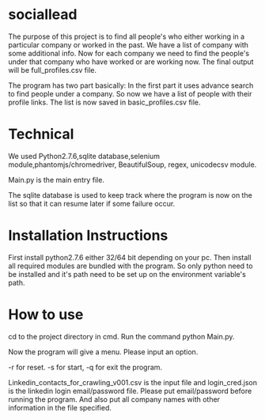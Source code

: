 sociallead
==========

The purpose of this project is to find all people's who either working in a particular company or worked in the past. We have a list of company with some additional info. Now for each company we need to find the people's under that company who have worked or are working now. The final output will be full_profiles.csv file. 

The program has two part basically:
In the first part it uses advance search to find people under a company. So now we have a list of people with their profile links. The list is now saved in basic_profiles.csv file.

Technical
=========

We used Python2.7.6,sqlite database,selenium module,phantomjs/chromedriver, BeautifulSoup, regex, unicodecsv module.

Main.py is the main entry file.

The sqlite database is used to keep track where the program is now on the list so that it can resume later if some failure occur.

Installation Instructions
=========================
First install python2.7.6 either 32/64 bit depending on your pc. Then install all required modules are bundled with the program. So only python need to be installed and it's path need to be set up on the environment variable's path.


How to use
===========
cd to the project directory in cmd. Run the command python Main.py.

Now the program will give a menu. Please input an option. 

-r for reset. -s for start, -q for exit the program.

Linkedin_contacts_for_crawling_v001.csv is the input file and login_cred.json is the linkedin login email/password file. Please put email/password before running the program. And also put all company names with other information in the file specified.
